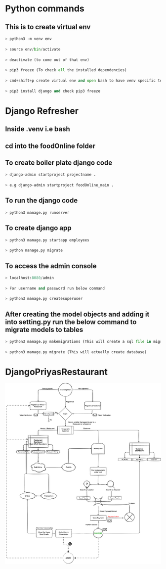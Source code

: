 # Python commands

## This is to create virtual env

```python
> python3 -m venv env

> source env/bin/activate

> deactivate (to come out of that env)

> pip3 freeze (To check all the installed dependencies)

> cmd+shift+p create virtual env and open bash to have venv specific to project

> pip3 install django and check pip3 freeze
```



# Django Refresher

## Inside .venv i.e bash
## cd into the foodOnline folder
## To create boiler plate django code

```python
> django-admin startproject projectname .

> e.g django-admin startproject foodOnline_main .
```


## To run the django code
```python
> python3 manage.py runserver
```
## To create django app
```python
> python3 manage.py startapp employees

> python manage.py migrate
```
## To access the admin console
```python
> localhost:8080/admin

> For username and password run below command

> python3 manage.py createsuperuser
```
## After creating the model objects and adding it into setting.py run the below command to migrate models to tables
```python
> python3 manage.py makemigrations (This will create a sql file in migrations folder)

> python3 manage.py migrate (This will actually create database)
```


# DjangoPriyasRestaurant

![Alt text](assets/FoodOnline-Flowchart.png)